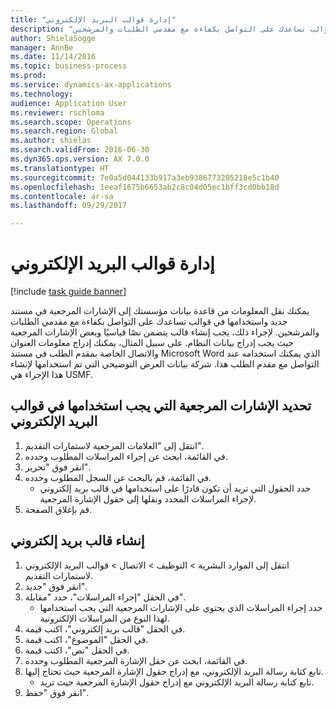 ```yaml
--- 
title: "إدارة قوالب البريد الإلكتروني"
description: "يمكنك نقل المعلومات من قاعدة بيانات مؤسستك إلى الإشارات المرجعية في مستند جديد واستخدامها في قوالب تساعدك على التواصل بكفاءة مع مقدمي الطلبات والمرشحين."
author: ShielaSogge
manager: AnnBe
ms.date: 11/14/2016
ms.topic: business-process
ms.prod: 
ms.service: dynamics-ax-applications
ms.technology: 
audience: Application User
ms.reviewer: rschloma
ms.search.scope: Operations
ms.search.region: Global
ms.author: shielas
ms.search.validFrom: 2016-06-30
ms.dyn365.ops.version: AX 7.0.0
ms.translationtype: HT
ms.sourcegitcommit: 7e0a5d044133b917a3eb9386773205218e5c1b40
ms.openlocfilehash: 1eeaf1675b6653ab2c8c04d05ec1bff3cd0bb18d
ms.contentlocale: ar-sa
ms.lasthandoff: 09/29/2017

---
```

# <a name="manage-email-templates"></a>إدارة قوالب البريد الإلكتروني

[!include [task guide banner](../../includes/task-guide-banner.md)]

يمكنك نقل المعلومات من قاعدة بيانات مؤسستك إلى الإشارات المرجعية في مستند جديد واستخدامها في قوالب تساعدك على التواصل بكفاءة مع مقدمي الطلبات والمرشحين. لإجراء ذلك، يجب إنشاء قالب يتضمن نصًا قياسيًا وبعض الإشارات المرجعية حيث يجب إدراج بيانات النظام. على سبيل المثال، يمكنك إدراج معلومات العنوان والاتصال الخاصة بمقدم الطلب في مستند Microsoft Word الذي يمكنك استخدامه عند التواصل مع مقدم الطلب هذا. شركة بيانات العرض التوضيحي التي تم استخدامها لإنشاء هذا الإجراء هي USMF.


## <a name="select-which-bookmarks-to-use-in-your-email-templates"></a>تحديد الإشارات المرجعية التي يجب استخدامها في قوالب البريد الإلكتروني
1. انتقل إلى "العلامات المرجعية لاستمارات التقديم‬".
2. في القائمة، ابحث عن إجراء المراسلات المطلوب وحدده.
3. انقر فوق "تحرير".
4. في القائمة، قم بالبحث عن السجل المطلوب وحدده.
    * حدد الحقول التي تريد أن تكون قادرًا على استخدامها في قالب بريد إلكتروني لإجراء المراسلات المحدد ونقلها إلى حقول الإشارة المرجعية.  
5. قم بإغلاق الصفحة.

## <a name="create-an-email-template"></a>إنشاء قالب بريد إلكتروني
1. انتقل إلى الموارد البشرية > التوظيف > الاتصال > قوالب البريد الإلكتروني لاستمارات التقديم‬.
2. انقر فوق "جديد".
3. في الحقل "إجراء المراسلات"، حدد "مقابلة‬".
    * حدد إجراء المراسلات الذي يحتوي على الإشارات المرجعية التي يجب استخدامها لهذا النوع من المراسلات الإلكترونية.  
4. في الحقل "قالب بريد إلكتروني‬"، اكتب قيمة.
5. في الحقل "الموضوع"، اكتب قيمة.
6. في الحقل "نص"، اكتب قيمة.
7. في القائمة، ابحث عن حقل الإشارة المرجعية المطلوب وحدده.
8. تابع كتابة رسالة البريد الإلكتروني، مع إدراج حقول الإشارة المرجعية حيث تحتاج إليها.
    * تابع كتابة رسالة البريد الإلكتروني مع إدراج حقول الإشارة المرجعية حيث تريد.  
9. انقر فوق "حفظ".


